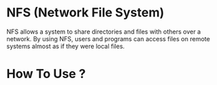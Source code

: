 # NFS (Network File System)
NFS allows a system to share directories and files with others over a network. By using NFS, users and programs can access files on remote systems almost as if they were local files.

# How To Use ?
